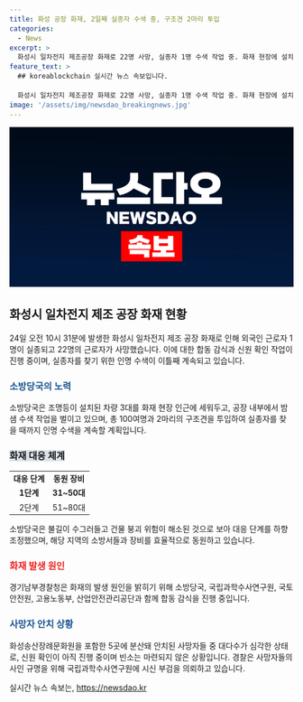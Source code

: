 ```yaml
---
title: 화성 공장 화재, 2일째 실종자 수색 중, 구조견 2마리 투입
categories:
  - News
excerpt: >
  화성시 일차전지 제조공장 화재로 22명 사망, 실종자 1명 수색 작업 중. 화재 현장에 설치된 조명차 3대로 밤샘 수색 작업 중. 경기도소방재난본부, 건물 붕괴 위험 해소로 비상 발령 해제. 화재는 화성시 서신면에서 발생해, 외국인 근로자 20명 피해. 근로자들의 출입 동선 미숙으로 피해 확대. 경찰 등 감식을 통해 신원 확인되지 않은 사망자들의 빈소 마련 못 해.
feature_text: >
  ## koreablockchain 실시간 뉴스 속보입니다.

  화성시 일차전지 제조공장 화재로 22명 사망, 실종자 1명 수색 작업 중. 화재 현장에 설치된 조명차 3대로 밤샘 수색 작업 중. 경기도소방재난본부, 건물 붕괴 위험 해소로 비상 발령 해제. 화재는 화성시 서신면에서 발생해, 외국인 근로자 20명 피해. 근로자들의 출입 동선 미숙으로 피해 확대. 경찰 등 감식을 통해 신원 확인되지 않은 사망자들의 빈소 마련 못 해.
image: '/assets/img/newsdao_breakingnews.jpg'
---
```


<p><img src="/assets/img/newsdao_breakingnews.jpg" alt="koreablockchain 속보" /></p>

<h2 data-ke-size="size26">화성시 일차전지 제조 공장 화재 현황</h2>

<p data-ke-size="size16">24일 오전 10시 31분에 발생한 화성시 일차전지 제조 공장 화재로 인해 외국인 근로자 1명이 실종되고 22명의 근로자가 사망했습니다. 이에 대한 합동 감식과 신원 확인 작업이 진행 중이며, 실종자를 찾기 위한 인명 수색이 이틀째 계속되고 있습니다.</p>

<h3><b><span style="color: #1a5490;">소방당국의 노력</span></b></h3>

<p data-ke-size="size16">소방당국은 조명등이 설치된 차량 3대를 화재 현장 인근에 세워두고, 공장 내부에서 밤샘 수색 작업을 벌이고 있으며, 총 100여명과 2마리의 구조견을 투입하여 실종자를 찾을 때까지 인명 수색을 계속할 계획입니다.</p>

<h3><b><span style="background-color: #21538527;">화재 대응 체계</span></b></h3>

<table>
    <tr>
        <td style="text-align: center; height: 17px;"><b>대응 단계</b></td>
        <td style="text-align: center; height: 17px;"><b>동원 장비</b></td>
    </tr>
    <tr>
        <td style="text-align: center; height: 17px;"><b>1단계</b></td>
        <td style="text-align: center; height: 17px;"><b>31~50대</b></td>
    </tr>
    <tr>
        <td style="text-align: center; height: 17px;">2단계</td>
        <td style="text-align: center; height: 17px;">51~80대</td>
    </tr>
</table>

<p data-ke-size="size16">소방당국은 불길이 수그러들고 건물 붕괴 위험이 해소된 것으로 보아 대응 단계를 하향 조정했으며, 해당 지역의 소방서들과 장비를 효율적으로 동원하고 있습니다.</p>

<h3><b><span style="color: #ee2323;">화재 발생 원인</span></b></h3>

<p data-ke-size="size16">경기남부경찰청은 화재의 발생 원인을 밝히기 위해 소방당국, 국립과학수사연구원, 국토안전원, 고용노동부, 산업안전관리공단과 함께 합동 감식을 진행 중입니다.</p>

<h3><b><span style="color: #1a5490;">사망자 안치 상황</span></b></h3>

<p data-ke-size="size16">화성송산장례문화원을 포함한 5곳에 분산돼 안치된 사망자들 중 대다수가 심각한 상태로, 신원 확인이 아직 진행 중이며 빈소는 마련되지 않은 상황입니다. 경찰은 사망자들의 사인 규명을 위해 국립과학수사연구원에 시신 부검을 의뢰하고 있습니다.</p>
실시간 뉴스 속보는, <a href="https://newsdao.kr" rel="dofollow">https://newsdao.kr</a>


